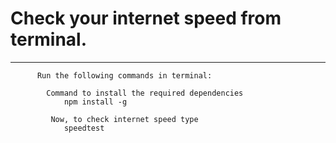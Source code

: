 <h1> Check your internet speed from terminal. </h1>
<hr>

          Run the following commands in terminal:
          
            Command to install the required dependencies
                npm install -g
             
             Now, to check internet speed type
                speedtest
